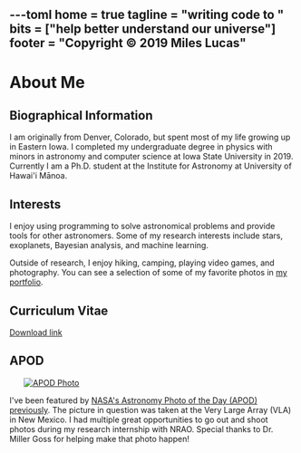 ---toml
home = true
tagline = "writing code to "
bits = ["help better understand our universe"]
footer = "Copyright © 2019 Miles Lucas"
---

# About Me


## Biographical Information

I am originally from Denver, Colorado, but spent most of my life growing up in Eastern Iowa. I completed my undergraduate degree in physics with minors in astronomy and computer science at Iowa State University in 2019. Currently I am a Ph.D. student at the Institute for Astronomy at University of Hawai'i Mānoa.

## Interests

I enjoy using programming to solve astronomical problems and provide tools for other astronomers. Some of my research interests include stars, exoplanets, Bayesian analysis, and machine learning.

Outside of research, I enjoy hiking, camping, playing video games, and photography. You can see a selection of some of my favorite photos in [my portfolio](https://portfolio.mileslucas.com).

## Curriculum Vitae

[Download link](/CV.pdf)

<CV/>

## APOD

<a href="https://apod.nasa.gov/apod/ap180713.html">
    <img src="https://apod.nasa.gov/apod/image/1807/bracewellradiosundial1024.jpg" alt="APOD Photo" style="max-width: 90%; margin-left: auto; margin-right: auto; display: block;">
</a>

I've been featured by [NASA's Astronomy Photo of the Day (APOD) previously](https://apod.nasa.gov/apod/ap180713.html). The picture in question was taken at the Very Large Array (VLA) in New Mexico. I had multiple great opportunities to go out and shoot photos during my research internship with NRAO. Special thanks to Dr. Miller Goss for helping make that photo happen!
